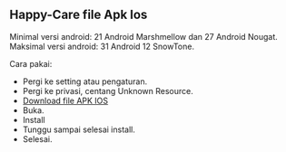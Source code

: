 Happy-Care file Apk Ios
------------------------------------------

Minimal versi android: 21 Android Marshmellow dan 27 Android Nougat.
Maksimal versi android: 31 Android 12 SnowTone.

Cara pakai:
- Pergi ke setting atau pengaturan.
- Pergi ke privasi, centang Unknown Resource.
- [Download file APK IOS](https://github.com/AnandaRauf/Happy-Care-file-Apk-Ios-/releases/tag/1.0)
- Buka.
- Install
- Tunggu sampai selesai install.
- Selesai.
